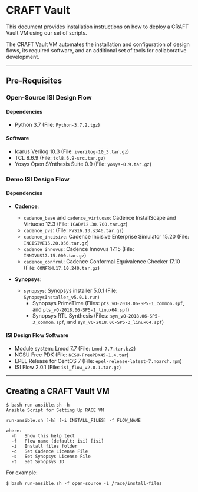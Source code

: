 # CRAFT Vault

This document provides installation instructions on how to deploy a CRAFT Vault VM using our set of scripts.

The CRAFT Vault VM automates the installation and configuration of design flows, its required software, and an additional set of tools for collaborative development.

---

## Pre-Requisites

### Open-Source ISI Design Flow

#### Dependencies

- Python 3.7 (File: `Python-3.7.2.tgz`)

#### Software

- Icarus Verilog 10.3 (File: `iverilog-10_3.tar.gz`)
- TCL 8.6.9 (File: `tcl8.6.9-src.tar.gz`)
- Yosys Open SYnthesis Suite 0.9 (File: `yosys-0.9.tar.gz`)

### Demo ISI Design Flow

#### Dependencies

- **Cadence**:
  - `cadence_base` and `cadence_virtuoso`: Cadence InstallScape and Virtuoso 12.3 (File: `ICADV12.30.700.tar.gz`)
  - `cadence_pvs`: (File: `PVS16.13.s346.tar.gz`)
  - `cadence_incisive`: Cadence Incisive Enterprise Simulator 15.20 (File: `INCISIVE15.20.056.tar.gz`)
  - `cadence_innovus`: Cadence Innovus 17.15 (File: `INNOVUS17.15.000.tar.gz`)
  - `cadence_confrml`: Cadence Conformal Equivalence Checker 17.10 (File: `CONFRML17.10.240.tar.gz`)

- **Synopsys**:
  - `synopsys`: Synopsys installer 5.0.1 (File: `SynopsysInstaller_v5.0.1.run`)
    - Synopsys PrimeTime (Files: `pts_vO-2018.06-SP5-1_common.spf`, and `pts_vO-2018.06-SP5-1_linux64.spf`)
    - Synopsys RTL Synthesis (Files: `syn_vO-2018.06-SP5-3_common.spf`, and `syn_vO-2018.06-SP5-3_linux64.spf`)

#### ISI Design Flow Software

- Module system: Lmod 7.7 (File: `Lmod-7.7.tar.bz2`)
- NCSU Free PDK (File: `NCSU-FreePDK45-1.4.tar`)
- EPEL Release for CentOS 7 (File: `epel-release-latest-7.noarch.rpm`)
- ISI Flow 2.0.1 (File: `isi_flow_v2.0.1.tar.gz`)

---

## Creating a CRAFT Vault VM

```
$ bash run-ansible.sh -h
Ansible Script for Setting Up RACE VM

run-ansible.sh [-h] [-i INSTALL_FILES] -f FLOW_NAME

where:
  -h   Show this help text
  -f   Flow name (default: isi) [isi]
  -i   Install files folder
  -c   Set Cadence License File
  -s   Set Synopsys License File
  -t   Set Synopsys ID
```

For example:

```
$ bash run-ansible.sh -f open-source -i /race/install-files
```
